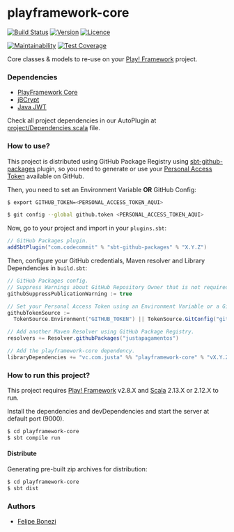 # playframework-core

[![Build Status](https://travis-ci.com/justapagamentos/playframework-core.svg?branch=master)](https://travis-ci.com/justapagamentos/playframework-core)
[![Version](https://img.shields.io/github/v/release/justapagamentos/playframework-core?logo=java)](https://github.com/justapagamentos/playframework-core/releases)
[![Licence](https://img.shields.io/github/license/justapagamentos/playframework-core?color=blue)](https://github.com/justapagamentos/playframework-core/blob/master/LICENSE)

[![Maintainability](https://api.codeclimate.com/v1/badges/6d599db3c285d692df8a/maintainability)](https://codeclimate.com/github/justapagamentos/playframework-core/maintainability)
[![Test Coverage](https://api.codeclimate.com/v1/badges/6d599db3c285d692df8a/test_coverage)](https://codeclimate.com/github/justapagamentos/playframework-core/test_coverage)

Core classes &amp; models to re-use on your [Play! Framework](https://playframework.com/) project.

### Dependencies

- [PlayFramework Core](https://github.com/justapagamentos/playframework-core)
- [jBCrypt](https://www.mindrot.org/projects/jBCrypt/)
- [Java JWT](https://github.com/auth0/java-jwt)

Check all project dependencies in our AutoPlugin
at [project/Dependencies.scala](https://github.com/justapagamentos/playframework-core/blob/master/project/Dependencies.scala)
file.

### How to use?

This project is distributed using GitHub Package Registry
using [sbt-github-packages](https://dev.to/gjuoun/publish-your-scala-library-to-github-packages-4p80) plugin, so you
need to generate or use
your [Personal Access Token](https://docs.github.com/pt/github/authenticating-to-github/creating-a-personal-access-token)
available on GitHub.

Then, you need to set an Environment Variable **OR** GitHub Config:

```sh
$ export GITHUB_TOKEN=<PERSONAL_ACCESS_TOKEN_AQUI>
```

```sh
$ git config --global github.token <PERSONAL_ACCESS_TOKEN_AQUI>
```

Now, go to your project and import in your `plugins.sbt`:

```scala
// GitHub Packages plugin.
addSbtPlugin("com.codecommit" % "sbt-github-packages" % "X.Y.Z")
```

Then, configure your GitHub credentials, Maven resolver and Library Dependencies in `build.sbt`:

```scala
// GitHub Packages config.
// Suppress Warnings about GitHub Repository Owner that is not required (OPTIONAL).
githubSuppressPublicationWarning := true

// Set your Personal Access Token using an Environment Variable or a Git Configuration.
githubTokenSource :=
  TokenSource.Environment("GITHUB_TOKEN") || TokenSource.GitConfig("github.token")

// Add another Maven Resolver using GitHub Package Registry.
resolvers += Resolver.githubPackages("justapagamentos")

// Add the playframework-core dependency.
libraryDependencies += "vc.com.justa" %% "playframework-core" % "vX.Y.Z"
```

### How to run this project?

This project requires [Play! Framework](https://playframework.com/) v2.8.X and [Scala](https://www.scala-lang.org)
2.13.X or 2.12.X to run.

Install the dependencies and devDependencies and start the server at default port (9000).

```sh
$ cd playframework-core
$ sbt compile run
```

#### Distribute

Generating pre-built zip archives for distribution:

```sh
$ cd playframework-core
$ sbt dist
```

### Authors

- [Felipe Bonezi](mailto:fb@justa.com.vc)
